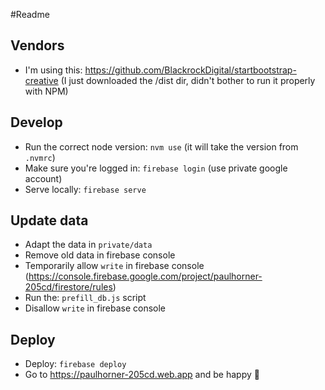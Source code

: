 #Readme

## Vendors
* I'm using this: https://github.com/BlackrockDigital/startbootstrap-creative (I just downloaded the /dist dir, didn't
  bother to run it properly with NPM)

## Develop
* Run the correct node version: `nvm use` (it will take the version from `.nvmrc`)
* Make sure you're logged in: `firebase login` (use private google account)
* Serve locally: `firebase serve`

## Update data
* Adapt the data in `private/data`
* Remove old data in firebase console
* Temporarily allow `write` in firebase console (https://console.firebase.google.com/project/paulhorner-205cd/firestore/rules)
* Run the: `prefill_db.js` script
* Disallow `write` in firebase console

## Deploy
* Deploy: `firebase deploy`
* Go to https://paulhorner-205cd.web.app and be happy 🎉
